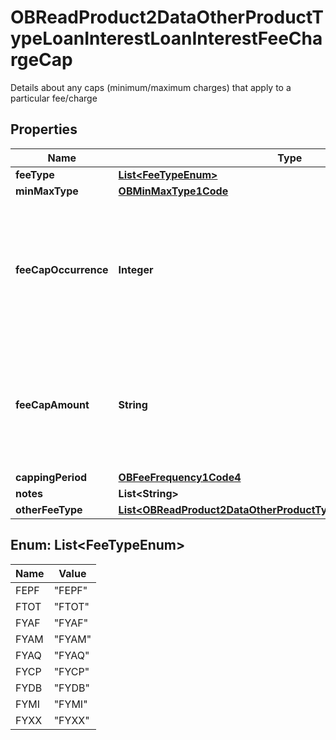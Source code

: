 

# OBReadProduct2DataOtherProductTypeLoanInterestLoanInterestFeeChargeCap

Details about any caps (minimum/maximum charges) that apply to a particular fee/charge
## Properties

Name | Type | Description | Notes
------------ | ------------- | ------------- | -------------
**feeType** | [**List&lt;FeeTypeEnum&gt;**](#List&lt;FeeTypeEnum&gt;) |  | 
**minMaxType** | [**OBMinMaxType1Code**](OBMinMaxType1Code.md) |  | 
**feeCapOccurrence** | **Integer** | fee/charges are captured dependent on the number of occurrences rather than capped at a particular amount |  [optional]
**feeCapAmount** | **String** | Cap amount charged for a fee/charge (where it is charged in terms of an amount rather than a rate) |  [optional]
**cappingPeriod** | [**OBFeeFrequency1Code4**](OBFeeFrequency1Code4.md) |  |  [optional]
**notes** | **List&lt;String&gt;** |  |  [optional]
**otherFeeType** | [**List&lt;OBReadProduct2DataOtherProductTypeOverdraftOtherFeeType&gt;**](OBReadProduct2DataOtherProductTypeOverdraftOtherFeeType.md) |  |  [optional]



## Enum: List&lt;FeeTypeEnum&gt;

Name | Value
---- | -----
FEPF | &quot;FEPF&quot;
FTOT | &quot;FTOT&quot;
FYAF | &quot;FYAF&quot;
FYAM | &quot;FYAM&quot;
FYAQ | &quot;FYAQ&quot;
FYCP | &quot;FYCP&quot;
FYDB | &quot;FYDB&quot;
FYMI | &quot;FYMI&quot;
FYXX | &quot;FYXX&quot;



